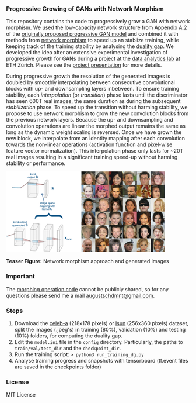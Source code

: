 ### Progressive Growing of GANs with Network Morphism

This repository contains the code to progressively grow a GAN with network morphism. We used the low-capacity network structure from Appendix A.2 of the [originally proposed progressive GAN model](https://arxiv.org/abs/1710.10196) and combined it with methods from [network morphism](http://proceedings.mlr.press/v48/wei16.pdf) to speed up an stablize training, while keeping track of the training stability by analysing the [duality gap](https://papers.nips.cc/paper/9377-a-domain-agnostic-measure-for-monitoring-and-evaluating-gans.pdf). We developed the idea after an extensive experimental investigation of progressive growth for GANs during a project at the [data analytics lab](http://www.da.inf.ethz.ch) at ETH Zürich. Please see the [project presentation](https://drive.google.com/file/d/1rWrr843RlurrtVGk5q_Yn1Ek_xv6ZMBu/view?usp=sharing) for more details.

During progressive growth the resolution of the generated images is doubled by smoothly interpolating between consecutive convolutional blocks with up- and downsampling layers inbetween. To ensure training stability, each _interpolation_ (or _transition_) phase lasts until the discriminator has seen 600T real images, the same duration as during the subsequent _stabilization_ phase. To speed up the transition without harming stability, we propose to use network morphism to grow the new convolution blocks from the previous network layers. Because the up- and downsampling and convolution operations are linear the morphed output remains the same as long as the dynamic weight scaling is reversed. Once we have grown the new block, we interpolate from an identity mapping after each convolution towards the non-linear operations (activation function and pixel-wise feature vector normalization). This interpolation phase only lasts for ~20T real images resulting in a significant training speed-up without harming stability or performance. 

<img src="/teaser.png"  width="435" height="220">

**Teaser Figure:** Network morphism approach and generated images
### Important 

The [morphing operation code](http://proceedings.mlr.press/v48/wei16.pdf) cannot be publicly shared, so for any questions please send me a mail [augustschdmnt@gmail.com](mailto:augustschdmnt@gmail.com). 


### Steps

1. Download the [celeb-a](http://mmlab.ie.cuhk.edu.hk/projects/CelebA.html) (218x178 pixels) or [lsun](https://www.yf.io/p/lsun) (256x360 pixels) dataset, split the images (.jpeg's) in training (80%), validation (10%) and testing (10%) folders, for computing the duality gap. 
2. Edit the `model.ini` file in the `config` directory. Particularly, the paths to `train/val/test_dir` and the `checkpoint_dir`. 
3. Run the training script: `> python3 run_training_dg.py`
4. Analyse training progress and snapshots with tensorboard (tf.event files are saved in the checkpoints folder)

### License 

MIT License 
